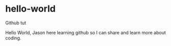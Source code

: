 # hello-world
Github tut

Hello World, Jason here learning github so I can share and learn more about coding.
